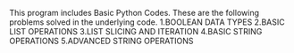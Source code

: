 This program includes Basic Python Codes. These are the following problems solved in the underlying code.
1.BOOLEAN DATA TYPES 
2.BASIC LIST OPERATIONS
3.LIST SLICING AND ITERATION
4.BASIC STRING OPERATIONS
5.ADVANCED STRING OPERATIONS

